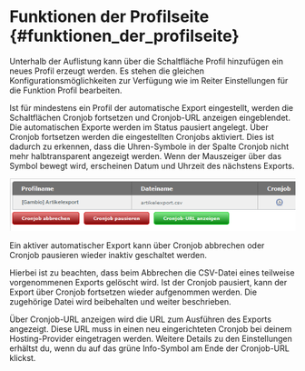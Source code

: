 # Funktionen der Profilseite {#funktionen_der_profilseite}

Unterhalb der Auflistung kann über die Schaltfläche Profil hinzufügen ein neues Profil erzeugt werden. Es stehen die gleichen Konfigurationsmöglichkeiten zur Verfügung wie im Reiter Einstellungen für die Funktion Profil bearbeiten.

Ist für mindestens ein Profil der automatische Export eingestellt, werden die Schaltflächen Cronjob fortsetzen und Cronjob-URL anzeigen eingeblendet. Die automatischen Exporte werden im Status pausiert angelegt. Über Cronjob fortsetzen werden die eingestellten Cronjobs aktiviert. Dies ist dadurch zu erkennen, dass die Uhren-Symbole in der Spalte Cronjob nicht mehr halbtransparent angezeigt werden. Wenn der Mauszeiger über das Symbol bewegt wird, erscheinen Datum und Uhrzeit des nächstens Exports.

![](Bilder/Abb112_ArtikelexportMitCronjob.png "Artikelexport mit Cronjob")

Ein aktiver automatischer Export kann über Cronjob abbrechen oder Cronjob pausieren wieder inaktiv geschaltet werden.

Hierbei ist zu beachten, dass beim Abbrechen die CSV-Datei eines teilweise vorgenommenen Exports gelöscht wird. Ist der Cronjob pausiert, kann der Export über Cronjob fortsetzen wieder aufgenommen werden. Die zugehörige Datei wird beibehalten und weiter beschrieben.

Über Cronjob-URL anzeigen wird die URL zum Ausführen des Exports angezeigt. Diese URL muss in einen neu eingerichteten Cronjob bei deinem Hosting-Provider eingetragen werden. Weitere Details zu den Einstellungen erhältst du, wenn du auf das grüne Info-Symbol am Ende der Cronjob-URL klickst.



